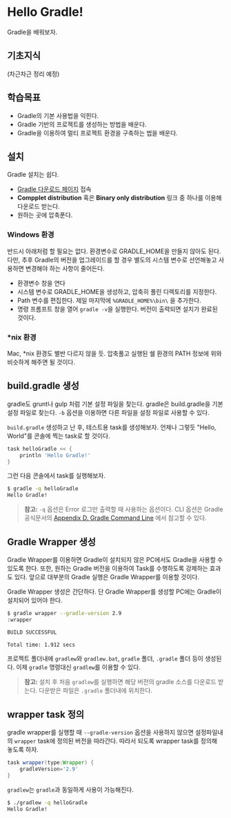 # Hello Gradle!
Gradle을 배워보자.

## 기초지식
(차근차근 정리 예정)

## 학습목표
- Gradle의 기본 사용법을 익힌다.
- Gradle 기반의 프로젝트를 생성하는 방법을 배운다.
- Gradle을 이용하여 멀티 프로젝트 환경을 구축하는 법을 배운다.

## 설치
Gradle 설치는 쉽다.

- [Gradle 다운로드 페이지](https://gradle.org/gradle-download/) 접속
- **Compplet distribution** 혹은 **Binary only distribution** 링크 중 하나를 이용해 다운로드 받는다.
- 원하는 곳에 압축푼다.

### Windows 환경
반드시 아래처럼 할 필요는 없다. 환경변수로 GRADLE_HOME을 만들지 않아도 된다. 다만, 추후 Gradle의 버전을 업그레이드를 할 경우 별도의 시스템 변수로 선언해놓고 사용하면 변경해야 하는 사항이 줄어든다.

- 환경변수 창을 연다
- 시스템 변수로 GRADLE_HOME을 생성하고, 압축히 풀린 디렉토리를 지정한다.
- Path 변수를 편집한다. 제일 마지막에 `%GRADLE_HOME%\bin\` 을 추가한다.
- 명령 프롬프트 창을 열어 `gradle -v`을 실행한다. 버전이 출력되면 설치가 완료된 것이다.

### *nix 환경
Mac, *nix 환경도 별반 다르지 않을 듯. 압축풀고 실행된 쉘 환경의 PATH 정보에 위와 비슷하게 해주면 될 것이다.

## build.gradle 생성
gradle도 grunt나 gulp 처럼 기본 설정 파일을 찾는다. gradle은 build.gradle을 기본 설정 파일로 찾는다. `-b` 옵션을 이용하면 다른 파일을 설정 파일로 사용할 수 있다.

`build.gradle` 생성하고 난 후, 테스트용 task를 생성해보자. 언제나 그렇듯 "Hello, World"를 콘솔에 찍는 task로 할 것이다.

```groovy
task helloGradle << {
	println 'Hello Gradle!'
}
```
그런 다음 콘솔에서 task를 실행해보자.

```sh
$ gradle -q helloGradle
Hello Gradle!
```
> **참고:** `-q` 옵션은 Error 로그만 출력할 때 사용하는 옵션이다.
> CLI 옵션은 Gradle 공식문서의 [Appendix D. Gradle Command Line](https://docs.gradle.org/current/userguide/gradle_command_line.html) 에서 참고할 수 있다.

## Gradle Wrapper 생성
Gradle Wrapper를 이용하면 Gradle이 설치되지 않은 PC에서도 Gradle을 사용할 수 있도록 한다. 또한, 원하는 Gradle 버전을 이용하여 Task를 수행하도록 강제하는 효과도 있다. 앞으로 대부분의 Gradle 실행은 Gradle Wrapper를 이용할 것이다.

Gradle Wrapper 생성은 간단하다. 단 Gradle Wrapper를 생성할 PC에는 Gradle이 설치되어 있어야 한다.

```sh
$ gradle wrapper --gradle-version 2.9
:wrapper

BUILD SUCCESSFUL

Total time: 1.912 secs
```

프로젝트 폴더내에 `gradlew`와 `gradlew.bat`, `gradle` 폴더, `.gradle` 폴더 등이 생성된다. 이제 `gradle` 명령대신 `gradlew`를 이용할 수 있다.

> **참고:** 설치 후 처음 `gradlew`를 실행하면 해당 버전의 gradle 소스를 다운로드 받는다. 다운받은 파일은 `.gradle` 폴더내에 위치한다.


## wrapper task 정의
gradle wrapper를 실행할 때 `--gradle-version` 옵션을 사용하지 않으면 설정파일내의 `wrapper` task에 정의된 버전을 따라간다. 따라서 되도록 wrapper task를 정의해 놓도록 하자.

```groovy
task wrapper(type:Wrapper) {
	gradleVersion='2.9'
}
```

`gradlew`는 `gradle`과 동일하게 사용이 가능해진다.

```sh
$ ./gradlew -q helloGradle
Hello Gradle!
```